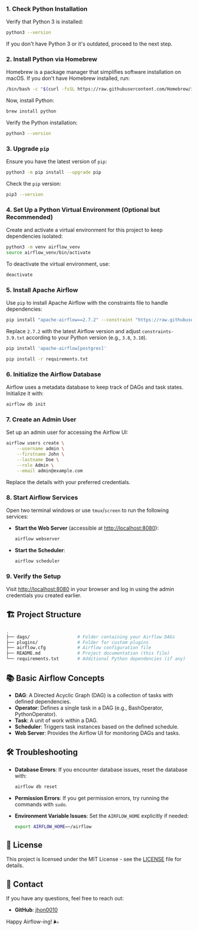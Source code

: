 

### 1. Check Python Installation

Verify that Python 3 is installed:

```bash
python3 --version
```

If you don't have Python 3 or it's outdated, proceed to the next step.

### 2. Install Python via Homebrew

Homebrew is a package manager that simplifies software installation on macOS. If you don't have Homebrew installed, run:

```bash
/bin/bash -c "$(curl -fsSL https://raw.githubusercontent.com/Homebrew/install/HEAD/install.sh)"
```

Now, install Python:

```bash
brew install python
```

Verify the Python installation:

```bash
python3 --version
```

### 3. Upgrade `pip`

Ensure you have the latest version of `pip`:

```bash
python3 -m pip install --upgrade pip
```

Check the `pip` version:

```bash
pip3 --version
```

### 4. Set Up a Python Virtual Environment (Optional but Recommended)

Create and activate a virtual environment for this project to keep dependencies isolated:

```bash
python3 -m venv airflow_venv
source airflow_venv/bin/activate
```

To deactivate the virtual environment, use:

```bash
deactivate
```

### 5. Install Apache Airflow

Use `pip` to install Apache Airflow with the constraints file to handle dependencies:

```bash
pip install "apache-airflow==2.7.2" --constraint "https://raw.githubusercontent.com/apache/airflow/constraints-2.7.2/constraints-3.9.txt"
```

Replace `2.7.2` with the latest Airflow version and adjust `constraints-3.9.txt` according to your Python version (e.g., `3.8`, `3.10`).

```bash
pip install 'apache-airflow[postgres]'
```

```bash
pip install -r requirements.txt
```

### 6. Initialize the Airflow Database

Airflow uses a metadata database to keep track of DAGs and task states. Initialize it with:

```bash
airflow db init
```

### 7. Create an Admin User

Set up an admin user for accessing the Airflow UI:

```bash
airflow users create \
    --username admin \
    --firstname John \
    --lastname Doe \
    --role Admin \
    --email admin@example.com
```

Replace the details with your preferred credentials.

### 8. Start Airflow Services

Open two terminal windows or use `tmux`/`screen` to run the following services:

- **Start the Web Server** (accessible at [http://localhost:8080](http://localhost:8080)):

  ```bash
  airflow webserver
  ```

- **Start the Scheduler**:

  ```bash
  airflow scheduler
  ```

### 9. Verify the Setup

Visit [http://localhost:8080](http://localhost:8080) in your browser and log in using the admin credentials you created earlier.

## 🏗️ Project Structure

```bash
.
├── dags/                  # Folder containing your Airflow DAGs
├── plugins/               # Folder for custom plugins
├── airflow.cfg            # Airflow configuration file
├── README.md              # Project documentation (this file)
└── requirements.txt       # Additional Python dependencies (if any)
```

## 📚 Basic Airflow Concepts

- **DAG**: A Directed Acyclic Graph (DAG) is a collection of tasks with defined dependencies.
- **Operator**: Defines a single task in a DAG (e.g., BashOperator, PythonOperator).
- **Task**: A unit of work within a DAG.
- **Scheduler**: Triggers task instances based on the defined schedule.
- **Web Server**: Provides the Airflow UI for monitoring DAGs and tasks.


## 🛠️ Troubleshooting

- **Database Errors**: If you encounter database issues, reset the database with:

  ```bash
  airflow db reset
  ```

- **Permission Errors**: If you get permission errors, try running the commands with `sudo`.

- **Environment Variable Issues**: Set the `AIRFLOW_HOME` explicitly if needed:

  ```bash
  export AIRFLOW_HOME=~/airflow
  ```

## 📄 License

This project is licensed under the MIT License - see the [LICENSE](LICENSE) file for details.

## 📧 Contact

If you have any questions, feel free to reach out:

- **GitHub**: [jhon0010](https://github.com/jhon0010)

Happy Airflow-ing! 🌬️
